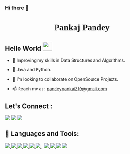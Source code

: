 ### Hi there 👋

<!--
**pankz-104/pankz-104** is a ✨ _special_ ✨ repository because its `README.md` (this file) appears on your GitHub profile.

Here are some ideas to get you started:

- 🔭 I’m currently working on ...
- 🌱 I’m currently learning ...
- 👯 I’m looking to collaborate on ...
- 🤔 I’m looking for help with ...
- 💬 Ask me about ...
- 📫 How to reach me: ...
- 😄 Pronouns: ...
- ⚡ Fun fact: ...
-->

<h1 align="center" style="font-family: fantasy"> Pankaj Pandey </h1>

## Hello World <img src="https://raw.githubusercontent.com/MartinHeinz/MartinHeinz/master/wave.gif" width="30px">

- 🌱 Improving my skills in Data Structures and Algorithms.
 
- 💬 Java and Python.
 
- 👯 I’m looking to collaborate on OpenSource Projects.

- 📫 Reach me at : pandeypankaj219@gmail.com

## Let's Connect :
<p align="left">

<a href = "https://www.linkedin.com/in/pankaj-pandey-23a514125"><img src="https://img.icons8.com/fluent/48/000000/linkedin.png"/></a>
<a href = "mailto:pandeypankaj219@gmail.com"><img src="https://img.icons8.com/color/48/000000/gmail-new.png"/></a>
<a href = "https://www.instagram.com/pandeypankaj328"><img src="https://img.icons8.com/fluency/64/000000/instagram-new.png"/></a>
 

</p>

## 🚀 Languages and Tools:

<p align="left">
    <a href="https://docs.oracle.com/en/java/" target="_blank"> <img src="https://img.icons8.com/color/48/000000/java-coffee-cup-logo--v2.png"/> </a>
    <a href="https://www.python.org" target="_blank"> <img src="https://img.icons8.com/color/48/000000/python.png"/> </a>
    <a href="https://www.w3.org/html/" target="_blank"> <img src="https://img.icons8.com/color/48/000000/html-5.png"/> </a>
    <a href="https://www.w3schools.com/css/" target="_blank"> <img src="https://img.icons8.com/color/48/000000/css3.png"/> </a>
    <a href="https://getbootstrap.com" target="_blank"> <img src="https://img.icons8.com/color/48/000000/bootstrap.png"/> </a>
    <a style="padding-right:8px;" href="https://code.visualstudio.com/" target="_blank"> <img src="https://img.icons8.com/fluency/48/000000/visual-studio-code-2019.png"/> </a>
    <a href="https://git-scm.com/" target="_blank"> <img src="https://img.icons8.com/color/48/000000/git.png"/> </a>
    <a href="https://spring.io/guides/gs/sts/" target="_blank"> <img src="https://img.icons8.com/color/48/000000/spring-logo.png"/> </a>
    <a href="https://dev.mysql.com/doc/" target="_blank"> <img src="https://img.icons8.com/color/48/000000/mysql-logo.png"/></a>
    <a href="https://www.eclipse.org/documentation/" target="_blank"> <img src="https://img.icons8.com/nolan/64/java-eclipse.png"/> </a>
</p>
